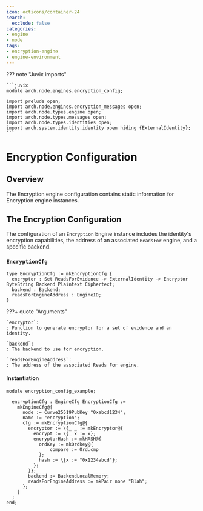 ```yaml
---
icon: octicons/container-24
search:
  exclude: false
categories:
- engine
- node
tags:
- encryption-engine
- engine-environment
---
```


??? note "Juvix imports"

    ```juvix
    module arch.node.engines.encryption_config;

    import prelude open;
    import arch.node.engines.encryption_messages open;
    import arch.node.types.engine open;
    import arch.node.types.messages open;
    import arch.node.types.identities open;
    import arch.system.identity.identity open hiding {ExternalIdentity};
    ```

# Encryption Configuration

## Overview

The Encryption engine configuration contains static information for Encryption engine instances.

## The Encryption Configuration

The configuration of an `Encryption` Engine instance includes the identity's
encryption capabilities, the address of an associated `ReadsFor` engine, and a
specific backend.

### `EncryptionCfg`

<!-- --8<-- [start:EncryptionCfg] -->
```juvix
type EncryptionCfg := mkEncryptionCfg {
  encryptor : Set ReadsForEvidence -> ExternalIdentity -> Encryptor ByteString Backend Plaintext Ciphertext;
  backend : Backend;
  readsForEngineAddress : EngineID;
}
```
<!-- --8<-- [end:EncryptionCfg] -->

???+ quote "Arguments"

    `encryptor`:
    : Function to generate encryptor for a set of evidence and an identity.

    `backend`:
    : The backend to use for encryption.

    `readsForEngineAddress`:
    : The address of the associated Reads For engine.

#### Instantiation

<!-- --8<-- [start:encryptionCfg] -->
```juvix extract-module-statements
module encryption_config_example;

  encryptionCfg : EngineCfg EncryptionCfg :=
    mkEngineCfg@{
      node := Curve25519PubKey "0xabcd1234";
      name := "encryption";
      cfg := mkEncryptionCfg@{
        encryptor := \{_ _ := mkEncryptor@{
          encrypt := \{_ x := x};
          encryptorHash := mkHASH@{
            ordKey := mkOrdkey@{
                compare := Ord.cmp
            };
            hash := \{x := "0x1234abcd"};
          };
        }};
        backend := BackendLocalMemory;
        readsForEngineAddress := mkPair none "Blah";
      };
    }
  ;
end;
```
<!-- --8<-- [end:encryptionCfg] -->
